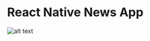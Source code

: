 # React Native News App
![alt text](https://user-images.githubusercontent.com/57039414/118807542-bb38a400-b8a8-11eb-9df4-9b84cea44eea.png)
